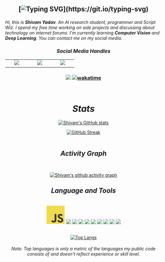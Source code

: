 <h2 align="center">

[![Typing SVG](https://readme-typing-svg.herokuapp.com?font='Comfortaa'&color=%23268F77&size=30&center=true&vCenter=true&height=30&lines=Hello+there+!;Welcome+to+my+profile+!)](https://git.io/typing-svg)
 
</h2>



_Hi, this is ***Shivam Yadav***. An AI research student, programmer and Script Wiz. I spend my free time working on side projects and discussing about technology on internet forums. I'm currently learning ***Computer Vision*** and ***Deep Learning***. You can contact me on my social media._

<h3 align='center'><i>Social Media Handles</i></h3>
<p align='center'>
 
<table width="100" align='center'>
<tr>
    <td align='center' width="60">
        <a href="https://twitter.com/sudoshivam"><img src="https://img.icons8.com/external-tal-revivo-color-tal-revivo/100/000000/external-twitter-an-american-online-news-and-social-networking-service-logo-color-tal-revivo.png"/></a>
    </td>
    <td align='center' width="60">
        <a href="https://www.kaggle.com/sudoshivam"><img src="https://cdn4.iconfinder.com/data/icons/logos-and-brands/512/189_Kaggle_logo_logos-512.png"/></a>
    </td>
    <td align='center' width="60">
        <a href="https://www.linkedin.com/in/sudoshivam"><img src="https://img.icons8.com/color/96/000000/linkedin-2.png"/></a>
    </td>
</tr>
</table>

</p>

<h3 align="center">
 
![](https://komarev.com/ghpvc/?username=sudoshivam&color=268F77&label=Profile+Views) [![wakatime](https://wakatime.com/badge/user/976e3897-1e63-463d-9d7f-a2c84c3383ba.svg)](https://wakatime.com/@976e3897-1e63-463d-9d7f-a2c84c3383ba)

 </h3>
 </br>
<div align="center">
<h1><i>Stats</i></h1>

<!--  <img src="https://c.tenor.com/grhuEkbcNh8AAAAi/emoji-fast-typing.gif"> -->
 
[![Shivam's GitHub stats](https://github-readme-stats.vercel.app/api?username=sudoshivam&count_private=true&show_icons=true&theme=gotham)](https://github.com/sudoshivam/github-readme-stats)
 
[![GitHub Streak](https://github-readme-streak-stats.herokuapp.com/?user=sudoshivam&theme=gotham)](https://git.io/streak-stats)
</br>
</br>
<h2><i>Activity Graph</i></h2>
</br>

[![Shivam's github activity graph](https://github-readme-activity-graph.cyclic.app/graph?username=sudoshivam&theme=gotham)](https://github.com/ashutosh00710/github-readme-activity-graph)

<h2><i>Language and Tools</i></h2>
</br>
 <img src="https://raw.githubusercontent.com/devicons/devicon/9f4f5cdb393299a81125eb5127929ea7bfe42889/icons/javascript/javascript-original.svg" height="auto" width="60px">
 <img src="https://www.vectorlogo.zone/logos/python/python-icon.svg" height="auto" width="60px"> 
 <img src="https://www.vectorlogo.zone/logos/java/java-icon.svg" height="auto" width="60px">
 <img src="https://www.vectorlogo.zone/logos/tensorflow/tensorflow-icon.svg" height="auto" width="60px">
 <img src="https://www.vectorlogo.zone/logos/pytorch/pytorch-icon.svg" height="auto" width="60px">
<!--  <img src="https://www.vectorlogo.zone/logos/google_cloud/google_cloud-ar21.svg" height="auto" width="130px"> -->
 <img src="https://www.vectorlogo.zone/logos/microsoft_azure/microsoft_azure-icon.svg" height="auto" width="60px">
 <img src="https://www.vectorlogo.zone/logos/amazon_aws/amazon_aws-icon.svg" height="auto" width="60px">
 <img src="https://www.vectorlogo.zone/logos/github/github-icon.svg" height="auto" width="60px">
 <img src="https://github.com/bestofjs/bestofjs-webui/blob/master/public/logos/vscode.svg" height="auto" width="60">
 <img src="https://www.vectorlogo.zone/logos/jupyter/jupyter-ar21.svg" height="auto" width="130">
<!--  <img src="https://www.vectorlogo.zone/logos/gnu_bash/gnu_bash-official.svg" width="130px"> -->
 
</br>
</br>

[![Top Langs](https://github-readme-stats.vercel.app/api/top-langs/?username=sudoshivam&langs_count=6&layout=compact&theme=gotham)](https://github.com/sudoshivam/github-readme-stats) 
<h6> Note: Top languages is only a metric of the languages my public code consists of and doesn't reflect experience or skill level. </h6>

</div>
